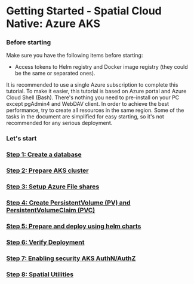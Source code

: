 # Getting Started - Spatial Cloud Native: Azure AKS


### **Before starting**

Make sure you have the following items before starting:

-   Access tokens to Helm registry and Docker image registry (they could
    be the same or separated ones).

It is recommended to use a single Azure subscription to complete this
tutorial. To make it easier, this tutorial is based on Azure portal and
Azure Cloud Shell (Bash). There's nothing you need to pre-install on
your PC except pgAdmin4 and WebDAV client. In order to achieve the best
performance, try to create all resources in the same region. Some of the
tasks in the document are simplified for easy starting, so it's not
recommended for any serious deployment.

### **Let\'s** start

### [Step 1: Create a database](create_a_database.md)

### [Step 2: Prepare AKS cluster](prepare_aks_cluster.md) 

### [Step 3: Setup Azure File shares](setup_azure_file_shares.md)

### [Step 4: Create PersistentVolume (PV) and PersistentVolumeClaim (PVC)](create_pv_pvc.md)

### [Step 5: Prepare and deploy using helm charts](prepare_and_deploy_using_helm_charts.md)

### [Step 6: Verify Deployment](verify_deployment.md)

### [Step 7: Enabling security AKS AuthN/AuthZ](Enabling_security_AKS___AuthN_AuthZ.md)

### [Step 8: Spatial Utilities](../spatial-utilities.md)
